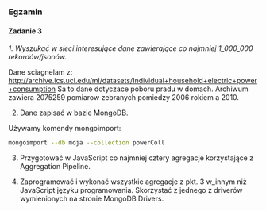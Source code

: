 ### Egzamin

#### Zadanie 3

*1. Wyszukać w sieci interesujące dane zawierające co najmniej 1_000_000 rekordów/jsonów.*

Dane sciagnelam z: http://archive.ics.uci.edu/ml/datasets/Individual+household+electric+power+consumption
Sa to dane dotyczace poboru pradu w domach. Archiwum zawiera 2075259 pomiarow zebranych pomiedzy 2006 rokiem a 2010.
 
2. Dane zapisać w bazie MongoDB.

Używamy komendy mongoimport:
``` sh
mongoimport --db moja --collection powerColl

```

3. Przygotować w JavaScript co najmniej cztery agregacje korzystające z Aggregation Pipeline.

4. Zaprogramować i wykonać wszystkie agregacje z pkt. 3 w_innym niż JavaScript języku programowania. Skorzystać z jednego z driverów wymienionych na stronie MongoDB Drivers.
